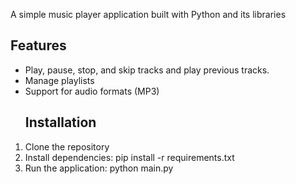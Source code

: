 A simple music player application built with Python and its libraries
## Features

- Play, pause, stop, and skip tracks and play previous tracks.
- Manage playlists
- Support for  audio formats (MP3)
  ## Installation

1. Clone the repository
2. Install dependencies:
   pip install -r requirements.txt
3. Run the application:
   python main.py

